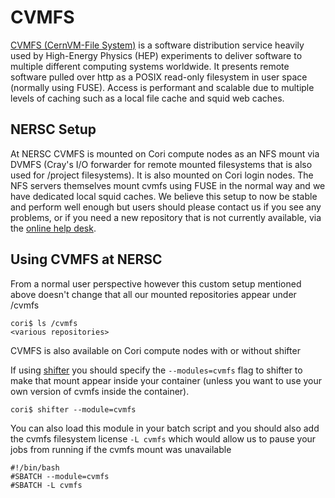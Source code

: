 # CVMFS

[CVMFS (CernVM-File System)](https://cvmfs.readthedocs.io/en/stable/)
is a software distribution service heavily used by High-Energy Physics
(HEP) experiments to deliver software to multiple different computing
systems worldwide.  It presents remote software pulled over http as a
POSIX read-only filesystem in user space (normally using FUSE).
Access is performant and scalable due to multiple levels of caching
such as a local file cache and squid web caches.

## NERSC Setup

At NERSC CVMFS is mounted on Cori compute nodes as an NFS mount via
DVMFS (Cray's I/O forwarder for remote mounted filesystems that is
also used for /project filesystems).  It is also mounted on Cori login
nodes. The NFS servers themselves mount cvmfs using FUSE in the normal
way and we have dedicated local squid caches.  We believe this setup
to now be stable and perform well enough but users should please
contact us if you see any problems, or if you need a new repository
that is not currently available, via the [online help
desk](https://help.nersc.gov/).

## Using CVMFS at NERSC

From a normal user perspective however this custom setup mentioned
above doesn't change that all our mounted repositories appear under
/cvmfs

    cori$ ls /cvmfs
    <various repositories>

CVMFS is also available on Cori compute nodes with or without shifter

If using [shifter](../programming/shifter/how-to-use.md) you should
specify the `--modules=cvmfs` flag to shifter to make that mount
appear inside your container (unless you want to use your own version
of cvmfs inside the container).

    cori$ shifter --module=cvmfs

You can also load this module in your batch script and you should also
add the cvmfs filesystem license `-L cvmfs` which would allow us to
pause your jobs from running if the cvmfs mount was unavailable

    #!/bin/bash
    #SBATCH --module=cvmfs
    #SBATCH -L cvmfs


